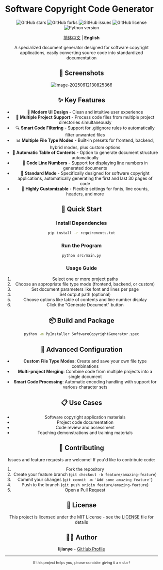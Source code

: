 # Software Copyright Code Generator

<div align="center">

![GitHub stars](https://img.shields.io/github/stars/lijianye521/SoftWareCopyRight?style=social)
![GitHub forks](https://img.shields.io/github/forks/lijianye521/SoftWareCopyRight?style=social)
![GitHub issues](https://img.shields.io/github/issues/lijianye521/SoftWareCopyRight?color=green)
![GitHub license](https://img.shields.io/github/license/lijianye521/SoftWareCopyRight)
![Python version](https://img.shields.io/badge/python-3.6+-blue.svg)

[简体中文](./README.md) | **English**

A specialized document generator designed for software copyright applications, easily converting source code into standardized documentation



## 📸 Screenshots

![image-20250612130825366](./assets/image-20250612130825366.png)

## ✨ Key Features

- 🎨 **Modern UI Design** - Clean and intuitive user experience
- 📁 **Multiple Project Support** - Process code files from multiple project directories simultaneously
- 🔍 **Smart Code Filtering** - Support for .gitignore rules to automatically filter unwanted files
- 📊 **Multiple File Type Modes** - Built-in presets for frontend, backend, hybrid modes, plus custom options
- 📑 **Automatic Table of Contents** - Option to generate document structure automatically
- 🔢 **Code Line Numbers** - Support for displaying line numbers in generated documents
- 📝 **Standard Mode** - Specifically designed for software copyright applications, automatically generating the first and last 30 pages of code
- 🔧 **Highly Customizable** - Flexible settings for fonts, line counts, headers, and more

## 🚀 Quick Start

### Install Dependencies

```bash
pip install -r requirements.txt
```

### Run the Program

```bash
python src/main.py
```

### Usage Guide

1. Select one or more project paths
2. Choose an appropriate file type mode (frontend, backend, or custom)
3. Set document parameters like font and lines per page
4. Set output path (optional)
5. Choose options like table of contents and line number display
6. Click the "Generate Document" button

## 📦 Build and Package

```bash
python -m PyInstaller SoftwareCopyrightGenerator.spec
```

## 🔧 Advanced Configuration

- **Custom File Type Modes**: Create and save your own file type combinations
- **Multi-project Merging**: Combine code from multiple projects into a single document
- **Smart Code Processing**: Automatic encoding handling with support for various character sets

## 📋 Use Cases

- Software copyright application materials
- Project code documentation
- Code review and assessment
- Teaching demonstrations and training materials

## 🤝 Contributing

Issues and feature requests are welcome! If you'd like to contribute code:

1. Fork the repository
2. Create your feature branch (`git checkout -b feature/amazing-feature`)
3. Commit your changes (`git commit -m 'Add some amazing feature'`)
4. Push to the branch (`git push origin feature/amazing-feature`)
5. Open a Pull Request

## 📄 License

This project is licensed under the MIT License - see the [LICENSE](LICENSE) file for details

## 👨‍💻 Author

**lijianye** - [GitHub Profile](https://github.com/lijianye521)

---

<div align="center">
  <sub>If this project helps you, please consider giving it a ⭐️ star!</sub>
</div> 